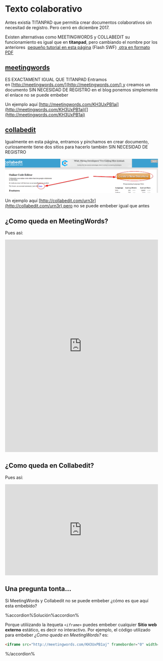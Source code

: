 
# Texto colaborativo

Antes existía TITANPAD que permitía crear documentos colaborativos sin necesitad de registro. Pero cerró en diciembre 2017.

Existen alternativas como MEETINGWORDS y COLLABEDIT su funcionamiento es igual que en **titanpad**, pero cambiando el nombre por los anteriores  [pequeño tutorial en esta página](http://aularagon.catedu.es/materialesaularagon2013/blogs/videos/titanpad.htm) (Flash SWF) [ otra en formato PDF](http://aularagon.catedu.es/materialesaularagon2013/blogs/videos/Titanpad.pdf)

## [meetingwords](http://meetingwords.com/)

ES EXACTAMENT IGUAL QUE TITANPAD Entramos en [http://meetingwords.com/](http://meetingwords.com/) y creamos un documento SIN NECESIDAD DE REGISTRO en el blog ponemos simplemente el enlace no se puede embeber

Un ejemplo aquí [http://meetingwords.com/KH3UxPB1aj](http://meetingwords.com/KH3UxPB1aj)[](http://meetingwords.com/KH3UxPB1aj)

## [collabedit](http://collabedit.com/)

Igualmente en esta página, entramos y pinchamos en crear documento, curiosamente tiene dos sitios para hacerlo también SIN NECESIDAD DE REGISTRO

![](img/2016-11-16_13_03_30-online_text_editor_-_collabedit.png)

Un ejemplo aquí [http://collabedit.com/urn3r](http://collabedit.com/urn3r) pero no se puede embeber igual que antes

## ¿Como queda en MeetingWords?

Pues así:

<iframe src="http://meetingwords.com/KH3UxPB1aj" frameborder="0" width="100%" height="700" allowfullscreen="true" mozallowfullscreen="true" webkitallowfullscreen="true"></iframe>

## ¿Como queda en Collabedit?

Pues así:

<iframe src="http://collabedit.com/urn3r" frameborder="0" width="100%" height="300" allowfullscreen="true" mozallowfullscreen="true" webkitallowfullscreen="true"></iframe>

## Una pregunta tonta...

Si MeetingWords y Collabedit no se puede embeber ¿cómo es que aquí esta embebido?

%accordion%Solución%accordion%

Porque utiliizando la itequeta *```<iframe>```* puedes embeber cualquier **Sitio web externo** estático, es decir no interactivo. Por ejemplo, el código utilizado para embeber *¿Como queda en MeetingWords?* es:

```html
<iframe src="http://meetingwords.com/KH3UxPB1aj" frameborder="0" width="100%" height="700" allowfullscreen="true" mozallowfullscreen="true" webkitallowfullscreen="true"></iframe><iframe src="http://meetingwords.com/KH3UxPB1aj" frameborder="0" width="100%" height="700" allowfullscreen="true" mozallowfullscreen="true" webkitallowfullscreen="true"></iframe>
```

%/accordion%

